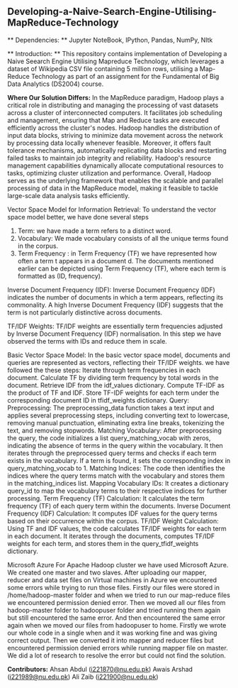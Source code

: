 ## Developing-a-Naive-Search-Engine-Utilising-MapReduce-Technology
** Dependencies: **
Jupyter NoteBook, IPython, Pandas, NumPy, Nltk

** Introduction: **
This repository contains implementation of Developing a Naive Seearch Engine Utilising Mapreduce Technology, which leverages a dataset of Wikipedia CSV file containing 5 million rows, utilising a Map-Reduce Technology as part of an assignment for the Fundamental of Big Data Analytics (DS2004) course.

**Where Our Solution Differs:**
In the MapReduce paradigm, Hadoop plays a critical role in distributing and managing the processing of vast datasets across a cluster of interconnected computers. It facilitates job scheduling and management, ensuring that Map and Reduce tasks are executed efficiently across the cluster's nodes. Hadoop handles the distribution of input data blocks, striving to minimize data movement across the network by processing data locally whenever feasible. Moreover, it offers fault tolerance mechanisms, automatically replicating data blocks and restarting failed tasks to maintain job integrity and reliability. Hadoop's resource management capabilities dynamically allocate computational resources to tasks, optimizing cluster utilization and performance. Overall, Hadoop serves as the underlying framework that enables the scalable and parallel processing of data in the MapReduce model, making it feasible to tackle large-scale data analysis tasks efficiently.

Vector Space Model for Information Retrieval:
To understand the vector space model better, we have done several steps
 1) Term:
 	we have made a  term refers to a distinct word.
 2) Vocabulary:
 	We made  vocabulary consists of all the unique terms found in the corpus.
 3) Term Frequency :
	in Term Frequency (TF) we have represented how often a term t appears in a document d.
	The documents mentioned earlier can be depicted using Term Frequency (TF), where
	each term is formatted as (ID, frequency).

Inverse Document Frequency (IDF):
Inverse Document Frequency (IDF) indicates the number of documents in which
a term appears, reflecting its commonality. A high Inverse Document Frequency (IDF)
suggests that the term is not particularly distinctive across documents.

TF/IDF Weights:
TF/IDF weights are essentially term frequencies adjusted by Inverse Document
Frequency (IDF) normalisation. In this step we have observed the terms with IDs and reduce them in scale.

Basic Vector Space Model:
In the basic vector space model, documents and queries are represented as
vectors, reflecting their TF/IDF weights.
we have followed the these steps:
    Iterate through term frequencies in each document.
    Calculate TF by dividing term frequency by total words in the document.
    Retrieve IDF from the idf_values dictionary.
    Compute TF-IDF as the product of TF and IDF.
    Store TF-IDF weights for each term under the corresponding document ID in tfidf_weights dictionary.
Query:
	    Preprocessing: 
	    The preprocessing_data function takes a text input and applies several preprocessing steps, including converting text to lowercase, removing manual punctuation, eliminating extra line breaks, tokenizing the text, and removing stopwords.
    Matching Vocabulary: 
    After preprocessing the query, the code initializes a list query_matching_vocab with zeros, indicating the absence of terms in the query within the vocabulary. It then iterates through the preprocessed query terms and checks if each term exists in the vocabulary. If a term is found, it sets the corresponding index in query_matching_vocab to 1.
    Matching Indices: The code then identifies the indices where the query terms match with the vocabulary and stores them in the matching_indices list.
    Mapping Vocabulary IDs:
    It creates a dictionary query_id to map the vocabulary terms to their respective indices for further processing.
    Term Frequency (TF) Calculation: It calculates the term frequency (TF) of each query term within the documents.
    Inverse Document Frequency (IDF) Calculation: It computes IDF values for the query terms based on their occurrence within the corpus.
    TF/IDF Weight Calculation: 
    Using TF and IDF values, the code calculates TF/IDF weights for each term in each document. It iterates through the documents, computes TF/IDF weights for each term, and stores them in the query_tfidf_weights dictionary.
    
    
Microsoft Azure 
For Apache Hadoop cluster we have used Microsoft Azure. We created one master and two slaves. After uploading our mapper, reducer and data set files on Virtual machines in Azure we encountered some errors while trying to run those files. Firstly our files were stored in /home/hadoop-master folder and when we tried to run our map-reduce files we encountered permission denied error. Then we moved all our files from hadoop-master folder to hadoopuser folder and tried running them again but still encountered the same error. And then encountered the same error again when we moved our files from hadoopuser to home. Firstly we wrote our whole code in a single when and it was working fine and was giving correct output. Then we converted it into mapper and reducer files but encountered permission denied errors while running mapper file on master. We did a lot of research to resolve the error but could not find the solution.

**Contributors:**
Ahsan Abdul  (i221870@nu.edu.pk)
Awais Arshad (i221989@nu.edu.pk)
Ali Zaib     (i221900@nu.edu.pk)


